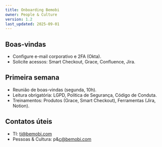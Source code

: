 ```yaml
---
title: Onboarding Bemobi
owner: People & Culture
version: 1.2
last_updated: 2025-09-01
---
```


## Boas-vindas
- Configure e-mail corporativo e 2FA (Okta).
- Solicite acessos: Smart Checkout, Grace, Confluence, Jira.

## Primeira semana
- Reunião de boas-vindas (segunda, 10h).
- Leitura obrigatória: LGPD, Política de Segurança, Código de Conduta.
- Treinamentos: Produtos (Grace, Smart Checkout), Ferramentas (Jira, Notion).

## Contatos úteis
- TI: ti@bemobi.com
- Pessoas & Cultura: p&c@bemobi.com
